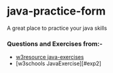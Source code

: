 # java-practice-form
A great place to practice your java skills 

###  Questions and Exercises from:- 

- [w3resource java-exercises][exp1]
- [w3schools JavaExercise][#exp2]

<!-- Resources -->

[exp1]: https://www.w3resource.com/java-exercises/basic/index.php
[exp2]: https://www.w3schools.com/java/exercise.asp
